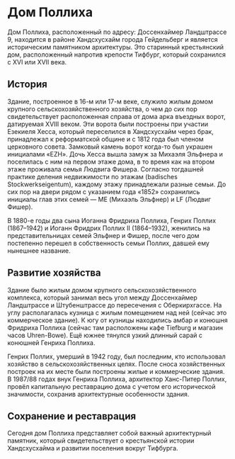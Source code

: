 # Дом Поллиха

Дом Поллиха, расположенный по адресу: Доссенхаймер Ландштрассе 9, находится в районе Хандсхусхайм города Гейдельберг и является историческим памятником архитектуры. Это старинный крестьянский дом, расположенный напротив крепости Тифбург, который сохранился с XVI или XVII века.

## История
Здание, построенное в 16-м или 17-м веке, служило жилым домом крупного сельскохозяйственного хозяйства, о чем до сих пор свидетельствует расположенная справа от дома арка въездных ворот, датируемая XVIII веком. Эти ворота были построены при участии Езекиеля Хесса, который переселился в Хандсхусхайм через брак, принадлежал к реформатской общине и с 1812 года был членом церковного совета. Замковый камень ворот когда-то был украшен инициалами «EZH». Дочь Хесса вышла замуж за Михаэля Эльфнера и поселилась с ним на первом этаже дома, в то время как на втором этаже проживала семья Людвига Фишера. Согласно тогдашней практике деления недвижимости по этажам (badisches Stockwerkseigentum), каждому этажу принадлежали разные семьи. До сих пор на двери рядом с указанием года «1852» сохранились инициалы глав этих семей — ME (Михаэль Эльфнер) и LF (Людвиг Фишер).

В 1880-е годы два сына Иоганна Фридриха Поллиха, Генрих Поллих (1867–1942) и Иоганн Фридрих Поллих II (1864–1932), женились на представительницах семей Эльфнер и Фишер, после чего дом постепенно перешел в собственность семьи Поллих, давшей ему нынешнее название.

## Развитие хозяйства
Здание было жилым домом крупного сельскохозяйственного комплекса, который занимал весь угол между Доссенхаймер Ландштрассе и Штубенштрассе до пересечения с Оберкирхгассе. На углу располагалась кузница с жилым помещением над ней (сейчас это коммерческое здание). К югу от кузницы находились амбар и конюшня Фридриха Поллиха (сейчас там расположены кафе Tiefburg и магазин часов Uhren-Bowe). Ещё южнее тянулся узкий длинный сарай с конюшней Генриха Поллиха.

Генрих Поллих, умерший в 1942 году, был последним, кто использовал хозяйство в сельскохозяйственных целях. После сноса хозяйственных построек на их месте были построены жилые и коммерческие здания. В 1987/88 годах внук Генриха Поллиха, архитектор Ханс-Питер Поллих, провёл капитальную реставрацию дома с учетом его исторической значимости, сохранив архитектурные особенности здания.

## Сохранение и реставрация
Сегодня дом Поллиха представляет собой важный архитектурный памятник, который свидетельствует о крестьянской истории Хандсхусхайма и развитии поселения вокруг Тифбурга.